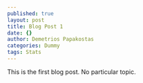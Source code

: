 ```yaml
---
published: true
layout: post
title: Blog Post 1
date: {}
author: Demetrios Papakostas
categories: Dummy
tags: Stats
---
```


This is the first blog post.  No particular topic.
